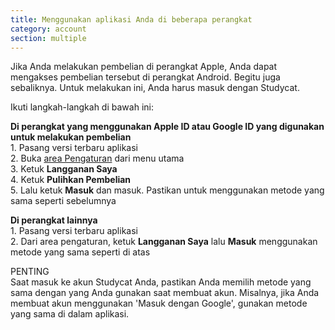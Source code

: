 ```yaml
---
title: Menggunakan aplikasi Anda di beberapa perangkat
category: account
section: multiple 
---
```

Jika Anda melakukan pembelian di perangkat Apple, Anda dapat mengakses pembelian tersebut di perangkat Android. Begitu juga sebaliknya. Untuk melakukan ini, Anda harus masuk dengan Studycat.


Ikuti langkah-langkah di bawah ini:


  
**Di perangkat yang menggunakan Apple ID atau Google ID yang digunakan untuk melakukan pembelian**  
1\. Pasang versi terbaru aplikasi  
2\. Buka [area Pengaturan](https://help.studycat.com/hc/en-us/articles/34518228622105) dari menu utama   
3\. Ketuk **Langganan Saya**  
4\. Ketuk **Pulihkan Pembelian**  
5\. Lalu ketuk **Masuk** dan masuk. Pastikan untuk menggunakan metode yang sama seperti sebelumnya


  
**Di perangkat lainnya**  
1\. Pasang versi terbaru aplikasi  
2\. Dari area pengaturan, ketuk **Langganan Saya** lalu **Masuk** menggunakan metode yang sama seperti di atas  
  
PENTING  
Saat masuk ke akun Studycat Anda, pastikan Anda memilih metode yang sama dengan yang Anda gunakan saat membuat akun. Misalnya, jika Anda membuat akun menggunakan 'Masuk dengan Google', gunakan metode yang sama di dalam aplikasi.